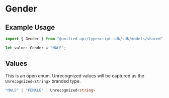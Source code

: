 # Gender

## Example Usage

```typescript
import { Gender } from "@unified-api/typescript-sdk/sdk/models/shared";

let value: Gender = "MALE";
```

## Values

This is an open enum. Unrecognized values will be captured as the `Unrecognized<string>` branded type.

```typescript
"MALE" | "FEMALE" | Unrecognized<string>
```